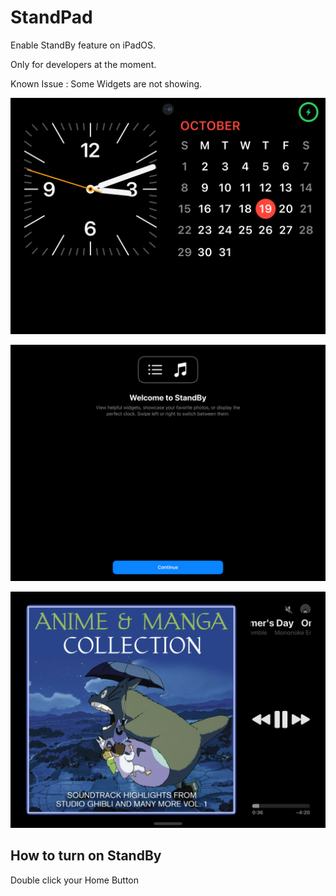 # StandPad

Enable StandBy feature on iPadOS.

Only for developers at the moment.

Known Issue : Some Widgets are not showing.

![](0.png)

![](1.png)

![](2.png)

## How to turn on StandBy

Double click your Home Button
